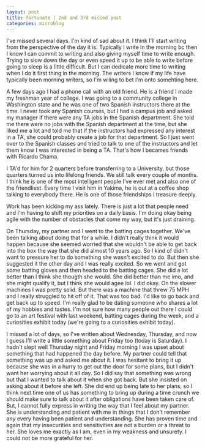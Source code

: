 ```yaml
---
layout: post
title: fortunate | 2nd and 3rd missed post
categories: microblog
---
```


I've missed several days. I'm kind of sad about it. I think I'll start writing from the perspective of the day it is. Typically I write in the morning bc then I know I can commit to writing and also giving myself time to write enough. Trying to slow down the day or even speed it up to be able to write before going to sleep is a little difficult. But I can dedicate more time to writing when I do it first thing in the morning. The writers I know if my life have typically been morning writers, so I'm wiling to bet I'm onto somehting here.

A few days ago I had a phone call with an old friend. He is a friend I made my freshman year of college. I was going to a community college in Washington state and he was one of two Spanish instructors there at the time. I never took any Spanish courses, but I had a campus job and asked my manager if there were any TA jobs in the Spanish department. She told me there were no jobs with the Spanish department at the time, but she liked me a lot and told me that if the instructors had expressed any interest in a TA, she could probably create a job for that department. So I just went over to the Spanish classes and tried to talk to one of the instructors and let them know I was interested in being a TA. That's how I becames friends with Ricardo Chama. 

I TA'd for him for 2 quarters before transferring to a University, but those quarters turned us into lifelong friends. We still talk every couple of months. I think he is one of the most intelligent people I've ever met and also one of the friendliest. Every time I visit him in Yakima, he is out at a coffee shop talking to everybody there. He is one of those friendships I treasure deeply.

Work has been kicking my ass lately. There is just a lot that people need and I'm having to shift my priorities on a daily basis. I'm doing okay being agile with the number of obstacles that come my way, but it's just draining.

On Thursday, my partner and I went to the batting cages together. We've been talking about doing that for a while. I didn't really think it would happen because she seemed worried that she wouldn't be able to get back into the box the way that she did almost 10 years ago. So I kind of didn't want to pressure her to do something she wasn't excited to do. But then she suggested it the other day and I was really excited. So we went and got some batting gloves and then headed to the batting cages. She did a lot better than I think she thougth she would. She did better than me imo, and she might qualify it, but I think she would agee lol. I did okay. On the slower machines I was pretty solid. But there was a machine that threw 75 MPH and I really struggled to hit off of it. That was too bad. I'd like to go back and get back up to speed. I'm really glad to be dating someone who shares a lot of my hobbies and tastes. I'm not sure how many people out there I could go to an art festival with last weekend, batting cages during the week, and a curiosities exhibit today (we're going to a curiosities exhibit today).

I missed a lot of days, so I've written about Wednesday, Thursday, and now I guess I'll write a little something about Friday too (today is Saturday). I hadn't slept well Thursday night and Friday morning I was upset about something that had happened the day before. My partner could tell that something was up and asked me about it. I was hesitant to bring it up because she was in a hurry to get out the door for some plans, but I didn't want her worrying about it all day. So I did say that something was wrong but that I wanted to talk about it when she got back. But she insisted on asking about it before she left. She did end up being late to her plans, so I think next time one of us has something to bring up during a time crunch we should make sure to talk about it after obligations have been taken care of. But, I cannot fully express in writing the way that I feel about my partner. She is understanding and patient with me in things that I don't remember any every having been patient and understanding. She has proven time and again that my insecurities and sensitivities are not a burden or a threat to her. She loves me exactly as I am, even in my weakness and unsurety. I could not be more grateful for her.
